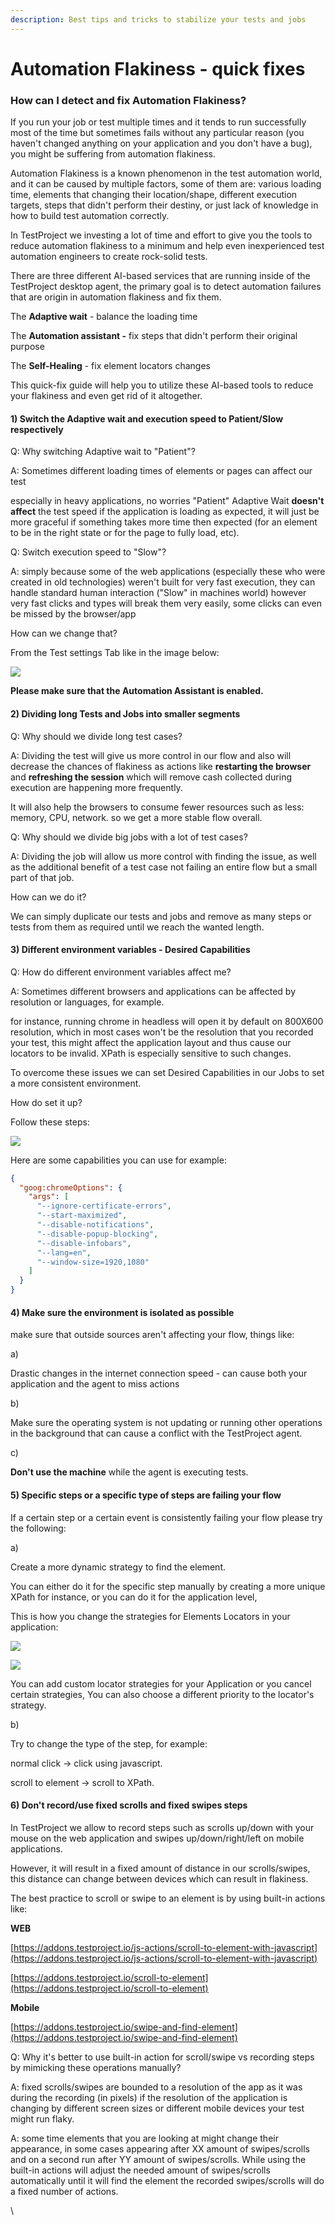 ```yaml
---
description: Best tips and tricks to stabilize your tests and jobs
---
```


# Automation Flakiness - quick fixes

### **How can I detect and fix Automation Flakiness?** <a href="#h_cbc97b255f" id="h_cbc97b255f"></a>

If you run your job or test multiple times and it tends to run successfully most of the time but sometimes fails without any particular reason (you haven't changed anything on your application and you don't have a bug), you might be suffering from automation flakiness.

Automation Flakiness is a known phenomenon in the test automation world, and it can be caused by multiple factors, some of them are: various loading time, elements that changing their location/shape, different execution targets, steps that didn't perform their destiny, or just lack of knowledge in how to build test automation correctly.

In TestProject we investing a lot of time and effort to give you the tools to reduce automation flakiness to a minimum and help even inexperienced test automation engineers to create rock-solid tests.

There are three different AI-based services that are running inside of the TestProject desktop agent, the primary goal is to detect automation failures that are origin in automation flakiness and fix them.

The **Adaptive wait** - balance the loading time

The **Automation assistant -** fix steps that didn't perform their original purpose

The **Self-Healing** - fix element locators changes

This quick-fix guide will help you to utilize these AI-based tools to reduce your flakiness and even get rid of it altogether.

#### **1) Switch the Adaptive wait and execution speed to Patient/Slow** respectively <a href="#h_81991e9941" id="h_81991e9941"></a>

Q: Why switching Adaptive wait to "Patient"?

A: Sometimes different loading times of elements or pages can affect our test

especially in heavy applications, no worries "Patient" Adaptive Wait **doesn't affect** the test speed if the application is loading as expected, it will just be more graceful if something takes more time then expected (for an element to be in the right state or for the page to fully load, etc).

Q: Switch execution speed to "Slow"?

A: simply because some of the web applications (especially these who were created in old technologies) weren't built for very fast execution, they can handle standard human interaction ("Slow" in machines world) however very fast clicks and types will break them very easily, some clicks can even be missed by the browser/app

How can we change that?

From the Test settings Tab like in the image below:

![](<../../.gitbook/assets/image (562).png>)

**Please make sure that the Automation Assistant is enabled.**

#### **2) Dividing long Tests and Jobs into smaller segments** <a href="#h_25e50f28f8" id="h_25e50f28f8"></a>

Q: Why should we divide long test cases?

A: Dividing the test will give us more control in our flow and also will decrease the chances of flakiness as actions like **restarting the browser** and **refreshing the session** which will remove cash collected during execution are happening more frequently.

It will also help the browsers to consume fewer resources such as less: memory, CPU, network. so we get a more stable flow overall.

Q: Why should we divide big jobs with a lot of test cases?

A: Dividing the job will allow us more control with finding the issue, as well as the additional benefit of a test case not failing an entire flow but a small part of that job.

How can we do it?

We can simply duplicate our tests and jobs and remove as many steps or tests from them as required until we reach the wanted length.

#### 3) Different environment variables - Desired Capabilities <a href="#h_1a44f993e4" id="h_1a44f993e4"></a>

Q: How do different environment variables affect me?

A: Sometimes different browsers and applications can be affected by resolution or languages, for example.

for instance, running chrome in headless will open it by default on 800X600 resolution, which in most cases won't be the resolution that you recorded your test, this might affect the application layout and thus cause our locators to be invalid. XPath is especially sensitive to such changes.

To overcome these issues we can set Desired Capabilities in our Jobs to set a more consistent environment.

How do set it up?

Follow these steps:

![](<../../.gitbook/assets/image (474).png>)

Here are some capabilities you can use for example:

```json
{
  "goog:chromeOptions": {
    "args": [
      "--ignore-certificate-errors",
      "--start-maximized",
      "--disable-notifications",
      "--disable-popup-blocking",
      "--disable-infobars",
      "--lang=en",
      "--window-size=1920,1080"
    ]
  }
}
```

#### &#x20;4) Make sure the environment is isolated as possible <a href="#h_57670b645f" id="h_57670b645f"></a>

make sure that outside sources aren't affecting your flow, things like:

a)

Drastic changes in the internet connection speed - can cause both your application and the agent to miss actions

b)

Make sure the operating system is not updating or running other operations in the background that can cause a conflict with the TestProject agent.

c)

**Don't use the machine** while the agent is executing tests.

#### 5) Specific steps or a specific type of steps are failing your flow <a href="#h_a8716aba59" id="h_a8716aba59"></a>

If a certain step or a certain event is consistently failing your flow please try the following:

a)

Create a more dynamic strategy to find the element.

You can either do it for the specific step manually by creating a more unique XPath for instance, or you can do it for the application level,

This is how you change the strategies for Elements Locators in your application:

![](<../../.gitbook/assets/image (515).png>)

![](<../../.gitbook/assets/image (542) (1).png>)

You can add custom locator strategies for your Application or you cancel certain strategies, You can also choose a different priority to the locator's strategy.

b)

Try to change the type of the step, for example:

normal click -> click using javascript.

scroll to element -> scroll to XPath.

#### 6) Don't record/use fixed scrolls and fixed swipes steps <a href="#h_85b0bb423e" id="h_85b0bb423e"></a>

In TestProject we allow to record steps such as scrolls up/down with your mouse on the web application and swipes up/down/right/left on mobile applications.

However, it will result in a fixed amount of distance in our scrolls/swipes, this distance can change between devices which can result in flakiness.

The best practice to scroll or swipe to an element is by using built-in actions like:

**WEB**

[https://addons.testproject.io/js-actions/scroll-to-element-with-javascript](https://addons.testproject.io/js-actions/scroll-to-element-with-javascript)

[https://addons.testproject.io/scroll-to-element](https://addons.testproject.io/scroll-to-element)

**Mobile**

[https://addons.testproject.io/swipe-and-find-element](https://addons.testproject.io/swipe-and-find-element)

Q: Why it's better to use built-in action for scroll/swipe vs recording steps by mimicking these operations manually?

A: fixed scrolls/swipes are bounded to a resolution of the app as it was during the recording (in pixels) if the resolution of the application is changing by different screen sizes or different mobile devices your test might run flaky.

A: some time elements that you are looking at might change their appearance, in some cases appearing after XX amount of swipes/scrolls and on a second run after YY amount of swipes/scrolls. While using the built-in actions will adjust the needed amount of swipes/scrolls automatically until it will find the element the recorded swipes/scrolls will do a fixed number of actions.

\
